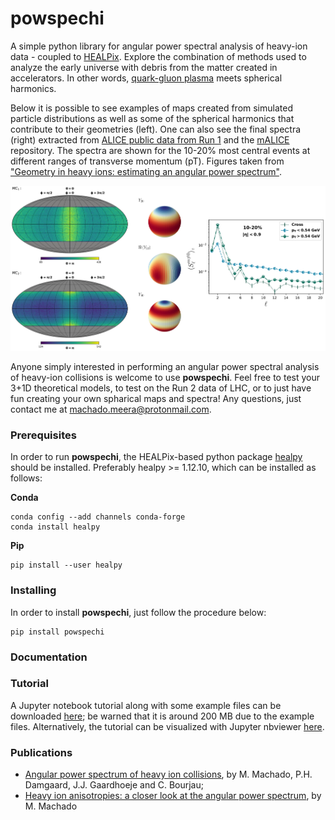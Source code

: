 # powspechi

A simple python library for angular power spectral analysis of heavy-ion data - coupled to [HEALPix](https://healpix.sourceforge.io/). Explore the combination of methods used to analyze the early universe with debris from the matter created in accelerators. In other words, [quark-gluon plasma](https://home.cern/science/physics/heavy-ions-and-quark-gluon-plasma) meets spherical harmonics.

Below it is possible to see examples of maps created from simulated particle distributions as well as some of the spherical harmonics that contribute to their geometries (left). One can also see the final spectra (right) extracted from [ALICE public data from Run 1](http://opendata.cern.ch/record/1106) and the [mALICE](https://github.com/cbourjau/alice-rs/) repository. The spectra are shown for the 10-20% most central events at different ranges of transverse momentum (pT). Figures taken from ["Geometry in heavy ions: estimating an angular power spectrum"](https://www.nbi.ku.dk/english/research/phd_theses/phd_theses_2019/meera_vieira_machado/meera.pdf).

![Simulated maps (left) and power spectra (right)](exmaps_powspec.png)

Anyone simply interested in performing an angular power spectral analysis of heavy-ion collisions is welcome to use **powspechi**. Feel free to test your 3+1D theoretical models, to test on the Run 2 data of LHC, or to just have fun creating your own spharical maps and spectra! Any questions, just contact me at machado.meera@protonmail.com.

### Prerequisites 

In order to run **powspechi**, the HEALPix-based python package [healpy](https://healpy.readthedocs.io/en/latest/index.html) should be installed. Preferably healpy >= 1.12.10, which can be installed as follows:

**Conda**
 
```
conda config --add channels conda-forge
conda install healpy
```

**Pip**

```
pip install --user healpy
```

### Installing

In order to install **powspechi**, just follow the procedure below:
```
pip install powspechi
```

### Documentation

### Tutorial

A Jupyter notebook tutorial along with some example files can be downloaded [here](https://github.com/m33ra/powspechi/raw/master/tutorial.zip); be warned that it is around 200 MB due to the example files. Alternatively, the tutorial can be visualized with Jupyter nbviewer [here](https://nbviewer.jupyter.org/github/m33ra/powspechi/blob/future/tutorial/Tutorial.ipynb). 

### Publications

* [Angular power spectrum of heavy ion collisions](https://journals.aps.org/prc/abstract/10.1103/PhysRevC.99.054910), by M. Machado, P.H. Damgaard, J.J. Gaardhoeje and C. Bourjau;
* [Heavy ion anisotropies: a closer look at the angular power spectrum](https://arxiv.org/abs/1907.00413), by M. Machado
